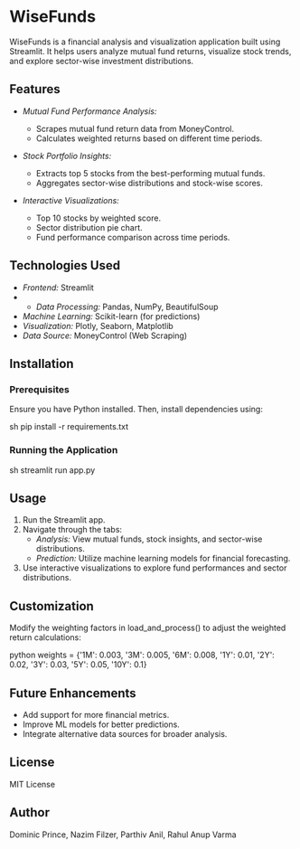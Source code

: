 # WiseFunds

WiseFunds is a financial analysis and visualization application built using Streamlit. It helps users analyze mutual fund returns, visualize stock trends, and explore sector-wise investment distributions.

## Features
- *Mutual Fund Performance Analysis:*

  - Scrapes mutual fund return data from MoneyControl.
  - Calculates weighted returns based on different time periods.

- *Stock Portfolio Insights:*

  - Extracts top 5 stocks from the best-performing mutual funds.
  - Aggregates sector-wise distributions and stock-wise scores.

- *Interactive Visualizations:*

  - Top 10 stocks by weighted score.
  - Sector distribution pie chart.
  - Fund performance comparison across time periods.

## Technologies Used

- *Frontend:* Streamlit
- - *Data Processing:* Pandas, NumPy, BeautifulSoup
- *Machine Learning:* Scikit-learn (for predictions)
- *Visualization:* Plotly, Seaborn, Matplotlib
- *Data Source:* MoneyControl (Web Scraping)

## Installation

### Prerequisites

Ensure you have Python installed. Then, install dependencies using:

sh
pip install -r requirements.txt


### Running the Application

sh
streamlit run app.py


## Usage

1. Run the Streamlit app.
2. Navigate through the tabs:
   - *Analysis:* View mutual funds, stock insights, and sector-wise distributions.
   - *Prediction:* Utilize machine learning models for financial forecasting.
3. Use interactive visualizations to explore fund performances and sector distributions.

## Customization

Modify the weighting factors in load_and_process() to adjust the weighted return calculations:

python
weights = {'1M': 0.003, '3M': 0.005, '6M': 0.008, '1Y': 0.01, '2Y': 0.02, '3Y': 0.03, '5Y': 0.05, '10Y': 0.1}


## Future Enhancements

- Add support for more financial metrics.
- Improve ML models for better predictions.
- Integrate alternative data sources for broader analysis.

## License

MIT License

## Author

Dominic Prince, Nazim Filzer, Parthiv Anil, Rahul Anup Varma
